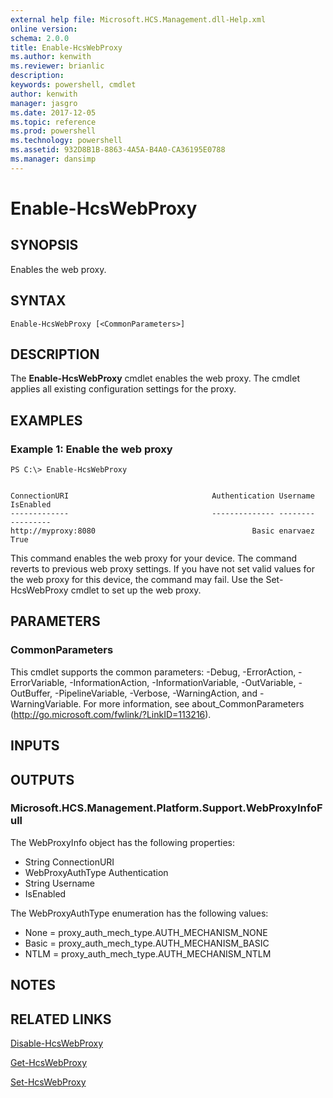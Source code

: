 ```yaml
---
external help file: Microsoft.HCS.Management.dll-Help.xml
online version: 
schema: 2.0.0
title: Enable-HcsWebProxy
ms.author: kenwith
ms.reviewer: brianlic
description: 
keywords: powershell, cmdlet
author: kenwith
manager: jasgro
ms.date: 2017-12-05
ms.topic: reference
ms.prod: powershell
ms.technology: powershell
ms.assetid: 932D8B1B-8863-4A5A-B4A0-CA36195E0788
ms.manager: dansimp
---
```


# Enable-HcsWebProxy

## SYNOPSIS
Enables the web proxy.

## SYNTAX

```
Enable-HcsWebProxy [<CommonParameters>]
```

## DESCRIPTION
The **Enable-HcsWebProxy** cmdlet enables the web proxy.
The cmdlet applies all existing configuration settings for the proxy.

## EXAMPLES

### Example 1: Enable the web proxy
```
PS C:\> Enable-HcsWebProxy


ConnectionURI                                Authentication Username                                          IsEnabled
-------------                                -------------- --------                                          ---------
http://myproxy:8080                                   Basic enarvaez                                               True
```

This command enables the web proxy for your device.
The command reverts to previous web proxy settings.
If you have not set valid values for the web proxy for this device, the command may fail.
Use the Set-HcsWebProxy cmdlet to set up the web proxy.

## PARAMETERS

### CommonParameters
This cmdlet supports the common parameters: -Debug, -ErrorAction, -ErrorVariable, -InformationAction, -InformationVariable, -OutVariable, -OutBuffer, -PipelineVariable, -Verbose, -WarningAction, and -WarningVariable. For more information, see about_CommonParameters (http://go.microsoft.com/fwlink/?LinkID=113216).

## INPUTS

## OUTPUTS

### Microsoft.HCS.Management.Platform.Support.WebProxyInfoFull
The WebProxyInfo object has the following properties: 

- String ConnectionURI
- WebProxyAuthType Authentication 
- String Username
- IsEnabled

The WebProxyAuthType enumeration has the following values:

- None = proxy_auth_mech_type.AUTH_MECHANISM_NONE 
- Basic = proxy_auth_mech_type.AUTH_MECHANISM_BASIC 
- NTLM = proxy_auth_mech_type.AUTH_MECHANISM_NTLM

## NOTES

## RELATED LINKS

[Disable-HcsWebProxy](./Disable-HcsWebProxy.md)

[Get-HcsWebProxy](./Get-HcsWebProxy.md)

[Set-HcsWebProxy](./Set-HcsWebProxy.md)

